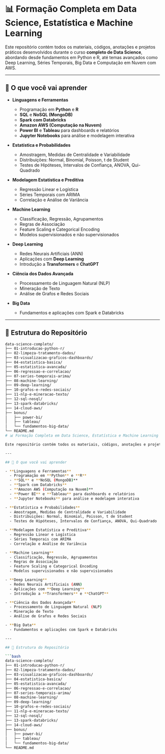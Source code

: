 # 📊 Formação Completa em Data Science, Estatística e Machine Learning

Este repositório contém todos os materiais, códigos, anotações e projetos práticos desenvolvidos durante o curso **completo de Data Science**, abordando desde fundamentos em Python e R, até temas avançados como Deep Learning, Séries Temporais, Big Data e Computação em Nuvem com AWS.

---

## 🧠 O que você vai aprender

- **Linguagens e Ferramentas**
  - Programação em **Python** e **R**
  - **SQL** e **NoSQL (MongoDB)**
  - **Spark com Databricks**
  - **Amazon AWS (Computação na Nuvem)**
  - **Power BI** e **Tableau** para dashboards e relatórios
  - **Jupyter Notebooks** para análise e modelagem interativa

- **Estatística e Probabilidades**
  - Amostragem, Medidas de Centralidade e Variabilidade
  - Distribuições: Normal, Binomial, Poisson, t de Student
  - Testes de Hipóteses, Intervalos de Confiança, ANOVA, Qui-Quadrado

- **Modelagem Estatística e Preditiva**
  - Regressão Linear e Logística
  - Séries Temporais com ARIMA
  - Correlação e Análise de Variância

- **Machine Learning**
  - Classificação, Regressão, Agrupamentos
  - Regras de Associação
  - Feature Scaling e Categorical Encoding
  - Modelos supervisionados e não supervisionados

- **Deep Learning**
  - Redes Neurais Artificiais (ANN)
  - Aplicações com **Deep Learning**
  - Introdução a **Transformers** e **ChatGPT**

- **Ciência dos Dados Avançada**
  - Processamento de Linguagem Natural (NLP)
  - Mineração de Texto
  - Análise de Grafos e Redes Sociais

- **Big Data**
  - Fundamentos e aplicações com Spark e Databricks

---

## 📁 Estrutura do Repositório

```bash
data-science-completo/
├── 01-introducao-python-r/
├── 02-limpeza-tratamento-dados/
├── 03-visualizacao-graficos-dashboards/
├── 04-estatistica-basica/
├── 05-estatistica-avancada/
├── 06-regressao-e-correlacao/
├── 07-series-temporais-arima/
├── 08-machine-learning/
├── 09-deep-learning/
├── 10-grafos-e-redes-sociais/
├── 11-nlp-e-mineracao-texto/
├── 12-sql-nosql/
├── 13-spark-databricks/
├── 14-cloud-aws/
├── bonus/
│   ├── power-bi/
│   ├── tableau/
│   └── fundamentos-big-data/
└── README.md
# 📊 Formação Completa em Data Science, Estatística e Machine Learning

Este repositório contém todos os materiais, códigos, anotações e projetos práticos desenvolvidos durante o curso **completo de Data Science**, abordando desde fundamentos em Python e R, até temas avançados como Deep Learning, Séries Temporais, Big Data e Computação em Nuvem com AWS.

---

## 🧠 O que você vai aprender

- **Linguagens e Ferramentas**
  - Programação em **Python** e **R**
  - **SQL** e **NoSQL (MongoDB)**
  - **Spark com Databricks**
  - **Amazon AWS (Computação na Nuvem)**
  - **Power BI** e **Tableau** para dashboards e relatórios
  - **Jupyter Notebooks** para análise e modelagem interativa

- **Estatística e Probabilidades**
  - Amostragem, Medidas de Centralidade e Variabilidade
  - Distribuições: Normal, Binomial, Poisson, t de Student
  - Testes de Hipóteses, Intervalos de Confiança, ANOVA, Qui-Quadrado

- **Modelagem Estatística e Preditiva**
  - Regressão Linear e Logística
  - Séries Temporais com ARIMA
  - Correlação e Análise de Variância

- **Machine Learning**
  - Classificação, Regressão, Agrupamentos
  - Regras de Associação
  - Feature Scaling e Categorical Encoding
  - Modelos supervisionados e não supervisionados

- **Deep Learning**
  - Redes Neurais Artificiais (ANN)
  - Aplicações com **Deep Learning**
  - Introdução a **Transformers** e **ChatGPT**

- **Ciência dos Dados Avançada**
  - Processamento de Linguagem Natural (NLP)
  - Mineração de Texto
  - Análise de Grafos e Redes Sociais

- **Big Data**
  - Fundamentos e aplicações com Spark e Databricks

---

## 📁 Estrutura do Repositório

```bash
data-science-completo/
├── 01-introducao-python-r/
├── 02-limpeza-tratamento-dados/
├── 03-visualizacao-graficos-dashboards/
├── 04-estatistica-basica/
├── 05-estatistica-avancada/
├── 06-regressao-e-correlacao/
├── 07-series-temporais-arima/
├── 08-machine-learning/
├── 09-deep-learning/
├── 10-grafos-e-redes-sociais/
├── 11-nlp-e-mineracao-texto/
├── 12-sql-nosql/
├── 13-spark-databricks/
├── 14-cloud-aws/
├── bonus/
│   ├── power-bi/
│   ├── tableau/
│   └── fundamentos-big-data/
└── README.md
